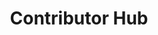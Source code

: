 ---
layout: kbcoll
title:  "Contributor Hub"
cat:
  - ['../', 'Work in Progress', 'Coming soon!']
  - ['comm', 'Community', 'See Wysc&rsquo;s supporters and how Wysc has grown together, as a community.']
---